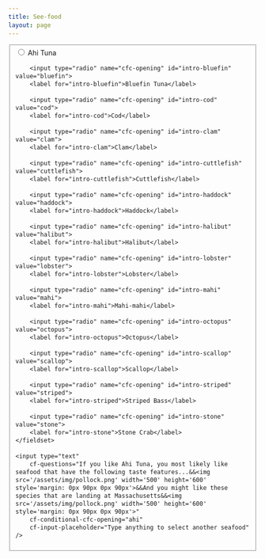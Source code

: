 ```yaml
---
title: See-food
layout: page
---
```


<div class="row w-100 h-100 justify-content-center m-0 p-0">
    <div class="col-11 col-md-5 h-100 m-0 p-0 align-items-center d-flex">
        <div id="cf-context" class="dark-theme" role="cf-context" cf-context></div>
    </div>
</div>

<form id="myform" cf-form>
    <fieldset cf-label="opening" name="cfc-opening" cf-input-placeholder="Select Seafood"
        cf-questions="Imagine a world<br><br>It'll be a long journey, but the first step isn't hard. It starts with trying an unfamiliar local seafood - perhaps something tastes similar to what you already know and like. Let's start right here!&&Find out more about place-based seafood sustainability information, visit Eating with the Ecosystem."
        />
        <input type="radio" name="cfc-opening" id="intro-ahi" value="ahi">
        <label for="intro-ahi">Ahi Tuna</label>

        <input type="radio" name="cfc-opening" id="intro-bluefin" value="bluefin">
        <label for="intro-bluefin">Bluefin Tuna</label>

        <input type="radio" name="cfc-opening" id="intro-cod" value="cod">
        <label for="intro-cod">Cod</label>

        <input type="radio" name="cfc-opening" id="intro-clam" value="clam">
        <label for="intro-clam">Clam</label>

        <input type="radio" name="cfc-opening" id="intro-cuttlefish" value="cuttlefish">
        <label for="intro-cuttlefish">Cuttlefish</label>

        <input type="radio" name="cfc-opening" id="intro-haddock" value="haddock">
        <label for="intro-haddock">Haddock</label>

        <input type="radio" name="cfc-opening" id="intro-halibut" value="halibut">
        <label for="intro-halibut">Halibut</label>

        <input type="radio" name="cfc-opening" id="intro-lobster" value="lobster">
        <label for="intro-lobster">Lobster</label>

        <input type="radio" name="cfc-opening" id="intro-mahi" value="mahi">
        <label for="intro-mahi">Mahi-mahi</label>

        <input type="radio" name="cfc-opening" id="intro-octopus" value="octopus">
        <label for="intro-octopus">Octopus</label>

        <input type="radio" name="cfc-opening" id="intro-scallop" value="scallop">
        <label for="intro-scallop">Scallop</label>

        <input type="radio" name="cfc-opening" id="intro-striped" value="striped">
        <label for="intro-striped">Striped Bass</label>

        <input type="radio" name="cfc-opening" id="intro-stone" value="stone">
        <label for="intro-stone">Stone Crab</label>
    </fieldset>

    <input type="text"
        cf-questions="If you like Ahi Tuna, you most likely like seafood that have the following taste features...&&<img src='/assets/img/pollock.png' width='500' height='600' style='margin: 0px 90px 0px 90px'>&&And you might like these species that are landing at Massachusetts&&<img src='/assets/img/pollock.png' width='500' height='600' style='margin: 0px 90px 0px 90px'>"
        cf-conditional-cfc-opening="ahi"
        cf-input-placeholder="Type anything to select another seafood"
    />
</form>
